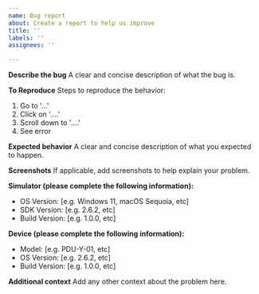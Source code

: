 ```yaml
---
name: Bug report
about: Create a report to help us improve
title: ''
labels: ''
assignees: ''

---
```


**Describe the bug**
A clear and concise description of what the bug is.

**To Reproduce**
Steps to reproduce the behavior:
1. Go to '...'
2. Click on '....'
3. Scroll down to '....'
4. See error

**Expected behavior**
A clear and concise description of what you expected to happen.

**Screenshots**
If applicable, add screenshots to help explain your problem.

**Simulator (please complete the following information):**
 - OS Version: [e.g. Windows 11, macOS Sequoia, etc]
 - SDK Version: [e.g. 2.6.2, etc]
 - Build Version: [e.g. 1.0.0, etc]

**Device (please complete the following information):**
 - Model: [e.g. PDU-Y-01, etc]
 - OS Version: [e.g. 2.6.2, etc]
 - Build Version: [e.g. 1.0.0, etc]

**Additional context**
Add any other context about the problem here.
